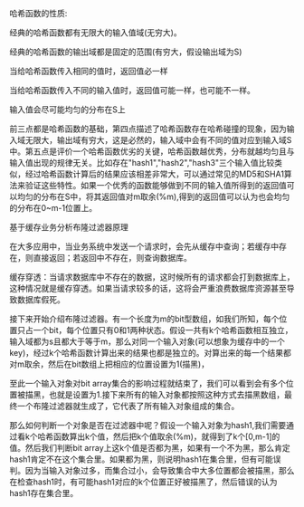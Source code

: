 哈希函数的性质:

经典的哈希函数都有无限大的输入值域(无穷大)。

经典的哈希函数的输出域都是固定的范围(有穷大，假设输出域为S)

当给哈希函数传入相同的值时，返回值必一样

当给哈希函数传入不同的输入值时，返回值可能一样，也可能不一样。

输入值会尽可能均匀的分布在S上

前三点都是哈希函数的基础，第四点描述了哈希函数存在哈希碰撞的现象，因为输入域无限大，输出域有穷大，这是必然的，输入域中会有不同的值对应到输入域S中。第五点是评价一个哈希函数优劣的关键，哈希函数越优秀，分布就越均匀且与输入值出现的规律无关。比如存在"hash1","hash2","hash3"三个输入值比较类似，经过哈希函数计算后的结果应该相差非常大，可以通过常见的MD5和SHA1算法来验证这些特性。如果一个优秀的函数能够做到不同的输入值所得到的返回值可以均匀的分布在S中，将其返回值对m取余(%m),得到的返回值可以认为也会均匀的分布在0~m-1位置上。





基于缓存业务分析布隆过滤器原理

在大多应用中，当业务系统中发送一个请求时，会先从缓存中查询；若缓存中存在，则直接返回；若返回中不存在，则查询数据库。

缓存穿透：当请求数据库中不存在的数据，这时候所有的请求都会打到数据库上，这种情况就是缓存穿透。如果当请求较多的话，这将会严重浪费数据库资源甚至导致数据库假死。

接下来开始介绍布隆过滤器。有一个长度为m的bit型数组，如我们所知，每个位置只占一个bit，每个位置只有0和1两种状态。假设一共有k个哈希函数相互独立，输入域都为s且都大于等于m，那么对同一个输入对象(可以想象为缓存中的一个key)，经过k个哈希函数计算出来的结果也都是独立的。对算出来的每一个结果都对m取余，然后在bit数组上把相应的位置设置为1(描黑)，

至此一个输入对象对bit array集合的影响过程就结束了，我们可以看到会有多个位置被描黑，也就是设置为1.接下来所有的输入对象都按照这种方式去描黑数组，最终一个布隆过滤器就生成了，它代表了所有输入对象组成的集合。

那么如何判断一个对象是否在过滤器中呢？假设一个输入对象为hash1,我们需要通过看k个哈希函数算出k个值，然后把k个值取余(%m)，就得到了k个[0,m-1]的值。然后我们判断bit array上这k个值是否都为黑，如果有一个不为黑，那么肯定hash1肯定不在这个集合里。如果都为黑，则说明hash1在集合里，但有可能误判。因为当输入对象过多，而集合过小，会导致集合中大多位置都会被描黑，那么在检查hash1时，有可能hash1对应的k个位置正好被描黑了，然后错误的认为hash1存在集合里。
